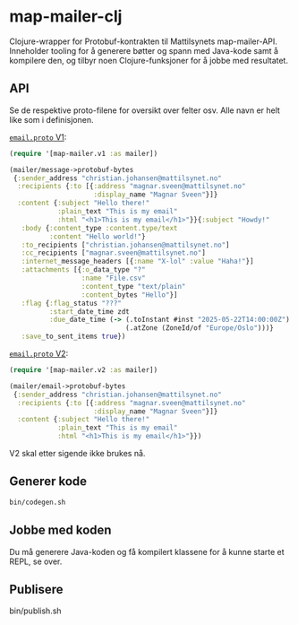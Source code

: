 # map-mailer-clj

Clojure-wrapper for Protobuf-kontrakten til Mattilsynets map-mailer-API.
Inneholder tooling for å generere bøtter og spann med Java-kode samt å kompilere
den, og tilbyr noen Clojure-funksjoner for å jobbe med resultatet.

## API

Se de respektive proto-filene for oversikt over felter osv. Alle navn er helt
like som i definisjonen.

[`email.proto`
V1](https://github.com/Mattilsynet/map-mailer/blob/master/protos/no/mattilsynet/map/email/v1/email.proto):

```clj
(require '[map-mailer.v1 :as mailer])

(mailer/message->protobuf-bytes
 {:sender_address "christian.johansen@mattilsynet.no"
  :recipients {:to [{:address "magnar.sveen@mattilsynet.no"
                     :display_name "Magnar Sveen"}]}
  :content {:subject "Hello there!"
            :plain_text "This is my email"
            :html "<h1>This is my email</h1>"}}{:subject "Howdy!"
   :body {:content_type :content.type/text
          :content "Hello world!"}
   :to_recipients ["christian.johansen@mattilsynet.no"]
   :cc_recipients ["magnar.sveen@mattilsynet.no"]
   :internet_message_headers [{:name "X-lol" :value "Haha!"}]
   :attachments [{:o_data_type "?"
                  :name "File.csv"
                  :content_type "text/plain"
                  :content_bytes "Hello"}]
   :flag {:flag_status "???"
          :start_date_time zdt
          :due_date_time (-> (.toInstant #inst "2025-05-22T14:00:00Z")
                             (.atZone (ZoneId/of "Europe/Oslo")))}
   :save_to_sent_items true})
```

[`email.proto` V2](https://github.com/Mattilsynet/map-mailer/blob/master/protos/no/mattilsynet/map/email/v2/email.proto):

```clj
(require '[map-mailer.v2 :as mailer])

(mailer/email->protobuf-bytes
 {:sender_address "christian.johansen@mattilsynet.no"
  :recipients {:to [{:address "magnar.sveen@mattilsynet.no"
                     :display_name "Magnar Sveen"}]}
  :content {:subject "Hello there!"
            :plain_text "This is my email"
            :html "<h1>This is my email</h1>"}})
```

V2 skal etter sigende ikke brukes nå.

## Generer kode

```sh
bin/codegen.sh
```

## Jobbe med koden

Du må generere Java-koden og få kompilert klassene for å kunne starte et REPL,
se over.

## Publisere

bin/publish.sh

